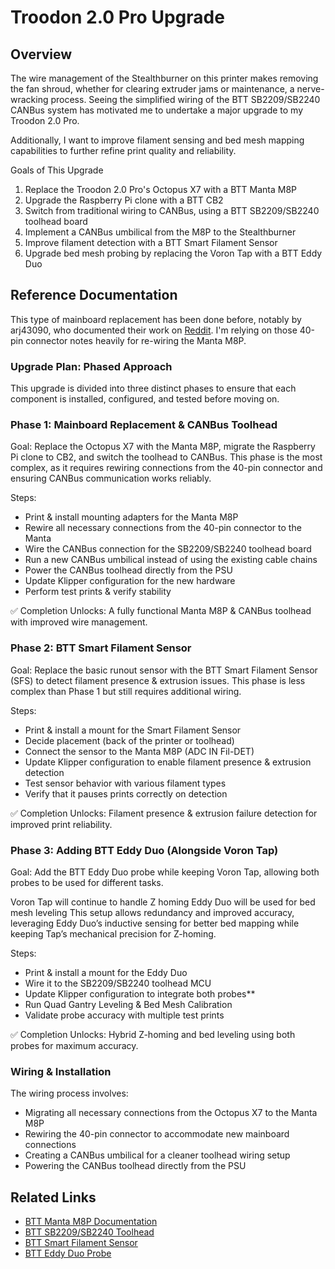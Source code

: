 # Troodon 2.0 Pro Upgrade

## Overview
The wire management of the Stealthburner on this printer makes removing the fan shroud, whether for clearing extruder 
jams or maintenance, a nerve-wracking process. Seeing the simplified wiring of the BTT SB2209/SB2240 CANBus system has 
motivated me to undertake a major upgrade to my Troodon 2.0 Pro.

Additionally, I want to improve filament sensing and bed mesh mapping capabilities to further refine print quality and 
reliability.

Goals of This Upgrade
1. Replace the Troodon 2.0 Pro's Octopus X7 with a BTT Manta M8P
2. Upgrade the Raspberry Pi clone with a BTT CB2
3. Switch from traditional wiring to CANBus, using a BTT SB2209/SB2240 toolhead board
4. Implement a CANBus umbilical from the M8P to the Stealthburner
5. Improve filament detection with a BTT Smart Filament Sensor
6. Upgrade bed mesh probing by replacing the Voron Tap with a BTT Eddy Duo

## Reference Documentation
This type of mainboard replacement has been done before, notably by arj43090, who documented their work on 
[Reddit](https://www.reddit.com/r/Troodon/comments/11u8lno/troodon_20_documentation/). I'm relying on those 40-pin 
connector notes heavily for re-wiring the Manta M8P.

### Upgrade Plan: Phased Approach
This upgrade is divided into three distinct phases to ensure that each component is installed, configured, and tested 
before moving on.

### Phase 1: Mainboard Replacement & CANBus Toolhead

Goal: Replace the Octopus X7 with the Manta M8P, migrate the Raspberry Pi clone to CB2, and switch the toolhead to 
CANBus. This phase is the most complex, as it requires rewiring connections from the 40-pin connector and ensuring 
CANBus communication works reliably.

Steps:
+ Print & install mounting adapters for the Manta M8P
+ Rewire all necessary connections from the 40-pin connector to the Manta
+ Wire the CANBus connection for the SB2209/SB2240 toolhead board
+ Run a new CANBus umbilical instead of using the existing cable chains
+ Power the CANBus toolhead directly from the PSU
+ Update Klipper configuration for the new hardware
+ Perform test prints & verify stability

✅ Completion Unlocks: A fully functional Manta M8P & CANBus toolhead with improved wire management.

### Phase 2: BTT Smart Filament Sensor
Goal: Replace the basic runout sensor with the BTT Smart Filament Sensor (SFS) to detect filament presence & extrusion 
issues. This phase is less complex than Phase 1 but still requires additional wiring.

Steps:
+ Print & install a mount for the Smart Filament Sensor
+ Decide placement (back of the printer or toolhead)
+ Connect the sensor to the Manta M8P (ADC IN Fil-DET)
+ Update Klipper configuration to enable filament presence & extrusion detection
+ Test sensor behavior with various filament types
+ Verify that it pauses prints correctly on detection

✅ Completion Unlocks: Filament presence & extrusion failure detection for improved print reliability.

### Phase 3: Adding BTT Eddy Duo (Alongside Voron Tap)

Goal: Add the BTT Eddy Duo probe while keeping Voron Tap, allowing both probes to be used for different tasks.

Voron Tap will continue to handle Z homing
Eddy Duo will be used for bed mesh leveling
This setup allows redundancy and improved accuracy, leveraging Eddy Duo’s inductive sensing for better bed mapping 
while keeping Tap’s mechanical precision for Z-homing.

Steps:
+ Print & install a mount for the Eddy Duo
+ Wire it to the SB2209/SB2240 toolhead MCU
+ Update Klipper configuration to integrate both probes**
+ Run Quad Gantry Leveling & Bed Mesh Calibration
+ Validate probe accuracy with multiple test prints

✅ Completion Unlocks: Hybrid Z-homing and bed leveling using both probes for maximum accuracy.

### Wiring & Installation
The wiring process involves:

* Migrating all necessary connections from the Octopus X7 to the Manta M8P
* Rewiring the 40-pin connector to accommodate new mainboard connections
* Creating a CANBus umbilical for a cleaner toolhead wiring setup
* Powering the CANBus toolhead directly from the PSU

## Related Links
+ [BTT Manta M8P Documentation](https://github.com/bigtreetech/Manta-M8P)
+ [BTT SB2209/SB2240 Toolhead](https://github.com/bigtreetech/EBB)
+ [BTT Smart Filament Sensor](https://github.com/bigtreetech/smart-filament-detection-module)
+ [BTT Eddy Duo Probe](https://github.com/bigtreetech/Eddy)